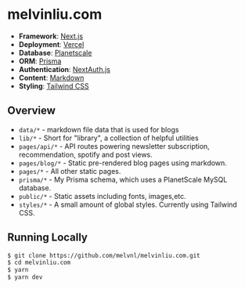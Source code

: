 # melvinliu.com

- **Framework**: [Next.js](https://nextjs.org/)
- **Deployment**: [Vercel](https://vercel.com)
- **Database**: [Planetscale](https://planetscale.com/)
- **ORM**: [Prisma](https://www.prisma.io/)
- **Authentication**: [NextAuth.js](https://next-auth.js.org/)
- **Content**: [Markdown](https://github.com/remarkjs/react-markdown)
- **Styling**: [Tailwind CSS](https://tailwindcss.com/)

## Overview

- `data/*` - markdown file data that is used for blogs
- `lib/*` - Short for "library", a collection of helpful utilities
- `pages/api/*` - API routes powering newsletter subscription, recommendation, spotify and post views.
- `pages/blog/*` - Static pre-rendered blog pages using markdown.
- `pages/*` - All other static pages.
- `prisma/*` - My Prisma schema, which uses a PlanetScale MySQL database.
- `public/*` - Static assets including fonts, images,etc.
- `styles/*` - A small amount of global styles. Currently using Tailwind CSS.

## Running Locally

```bash
$ git clone https://github.com/melvnl/melvinliu.com.git
$ cd melvinliu.com
$ yarn
$ yarn dev
```
